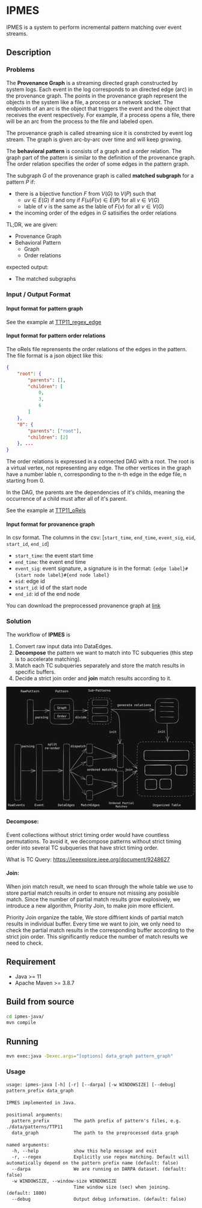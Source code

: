# IPMES

IPMES is a system to perform incremental pattern matching over event streams.

## Description

### Problems

The **Provenance Graph** is a streaming directed graph constructed by system logs. Each event in the log corresponds to an directed edge (arc) in the provenance graph. The points in the provenance graph represent the objects in the system like a file, a process or a network socket. The endpoints of an arc is the object that triggers the event and the object that receives the event respectively. For example, if a process opens a file, there will be an arc from the process to the file and labeled open.

The provenance graph is called streaming sice it is constrcted by event log stream. The graph is given arc-by-arc over time and will keep growing.

The **behavioral pattern** is consists of a graph and a order relation. The graph part of the pattern is similar to the definition of the provenance graph. The order relation specifies the order of some edges in the pattern graph.

The subgraph $G$ of the provenance graph is called **matched subgraph** for a pattern $P$ if:
- there is a bijective function $F$ from $V(G)$ to $V(P)$ such that
    - $uv \in E(G)$ if and ony if $F(u)F(v) \in E(P)$ for all $v \in V(G)$
    - lable of $v$ is the same as the lable of $F(v)$ for all $v \in V(G)$
- the incoming order of the edges in $G$ satisifies the order relations

TL;DR, we are given:
- Provenance Graph
- Behavioral Pattern
	- Graph
	- Order relations

expected output:
- The matched subgraphs


### Input / Output Format

#### Input format for pattern graph

See the example at [TTP11_regex_edge](data/patterns/TTP11_regex_edge.json)

#### Input format for pattern order relations

The oRels file reprensents the order relations of the edges in the pattern.
The file format is a json object like this:

```json
{
    "root": {
        "parents": [],
        "children": [
            0,
            3,
            6
        ]
    },
    "0": {
        "parents": ["root"],
        "children": [2]
    }, ...
}
```

The order relations is expressed in a connected DAG with a root. The root is a virtual vertex, not representing any edge. The other vertices in the graph have a number lable n, corresponding to the n-th edge in the edge file, n starting from 0.

In the DAG, the parents are the dependencies of it's childs, meaning the occurrence of a child must after all of it's parent.

See the example at [TTP11_oRels](data/patterns/TTP11_oRels.json)

#### Input format for provanence graph

In csv format. The columns in the csv: [`start_time`, `end_time`, `event_sig`, `eid`, `start_id`, `end_id`]
- `start_time`: the event start time
- `end_time`:   the event end time
- `event_sig`:  event signature, a signature is in the format: `{edge label}#{start node label}#{end node label}`
- `eid`:        edge id
- `start_id`:   id of the start node
- `end_id`:     id of the end node

You can download the preprocessed provanence graph at [link](https://drive.google.com/file/d/1Iwydm_JaF1p2fls1KXazExIxfnjygUeY/view?usp=sharing)

### Solution
The workflow of **IPMES** is
1. Convert raw input data into DataEdges.
2. **Decompose** the pattern we want to match into TC subqueries (this step is to accelerate matching).
3. Match each TC subqueries separately and store the match results in specific buffers.
4. Decide a strict join order and **join** match results according to it.

![workflowOfIPMES](images/workflowOfIPMES.png)

#### Decompose:
Event collections without strict timing order would have countless permutations. To avoid it, we decompose patterns without strict timing order into several TC subqueries that have strict timing order.

What is TC Query: https://ieeexplore.ieee.org/document/9248627

#### Join:
When join match result, we need to scan through the whole table we use to store partial match results in order to ensure not missing any possible match. Since the number of partial match results grow explosively, we introduce a new algorithm, Priority Join, to make join more efficient.

Priority Join organize the table, We store diffrient kinds of partial match results in individual buffer. Every time we want to join, we only need to check the partial match results in the corresponding buffer according to the strict join order. This significantly reduce the number of match results we need to check.



## Requirement

- Java >= 11
- Apache Maven >= 3.8.7

## Build from source

```bash
cd ipmes-java/
mvn compile
```

## Running

```bash
mvn exec:java -Dexec.args="[options] data_graph pattern_graph"
```

### Usage

```
usage: ipmes-java [-h] [-r] [--darpa] [-w WINDOWSIZE] [--debug] pattern_prefix data_graph

IPMES implemented in Java.

positional arguments:
  pattern_prefix         The path prefix of pattern's files, e.g. ./data/patterns/TTP11
  data_graph             The path to the preprocessed data graph

named arguments:
  -h, --help             show this help message and exit
  -r, --regex            Explicitly use regex matching. Default will automatically depend on the pattern prefix name (default: false)
  --darpa                We are running on DARPA dataset. (default: false)
  -w WINDOWSIZE, --window-size WINDOWSIZE
                         Time window size (sec) when joining. (default: 1800)
  --debug                Output debug information. (default: false)
```